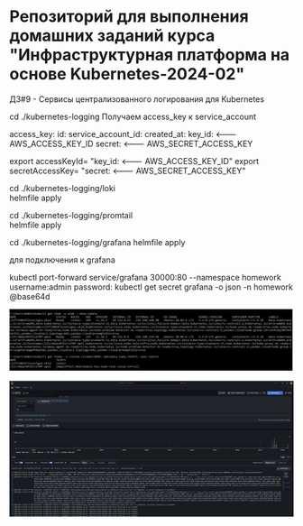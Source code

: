 # Репозиторий для выполнения домашних заданий курса "Инфраструктурная платформа на основе Kubernetes-2024-02" 
ДЗ#9 - Сервисы централизованного логирования для Kubernetes

cd ./kubernetes-logging
Получаем access_key к service_account

access_key:
  id: <not using>
  service_account_id: <not using>
  created_at: <not using>
  key_id: <using>  <--- AWS_ACCESS_KEY_ID
secret: <using>  <--- AWS_SECRET_ACCESS_KEY

export accessKeyId= "key_id: <using>  <--- AWS_ACCESS_KEY_ID"
export secretAccessKey= "secret: <using>  <--- AWS_SECRET_ACCESS_KEY"


cd ./kubernetes-logging/loki  
helmfile apply

cd ./kubernetes-logging/promtail  
helmfile apply

cd ./kubernetes-logging/grafana 
helmfile apply

для подключения к grafana

kubectl port-forward service/grafana 30000:80 --namespace homework
username:admin
password: kubectl get secret grafana -o json -n homework @base64d

![alt text](TAINTS.PNG)

![alt text](grafana.PNG)

